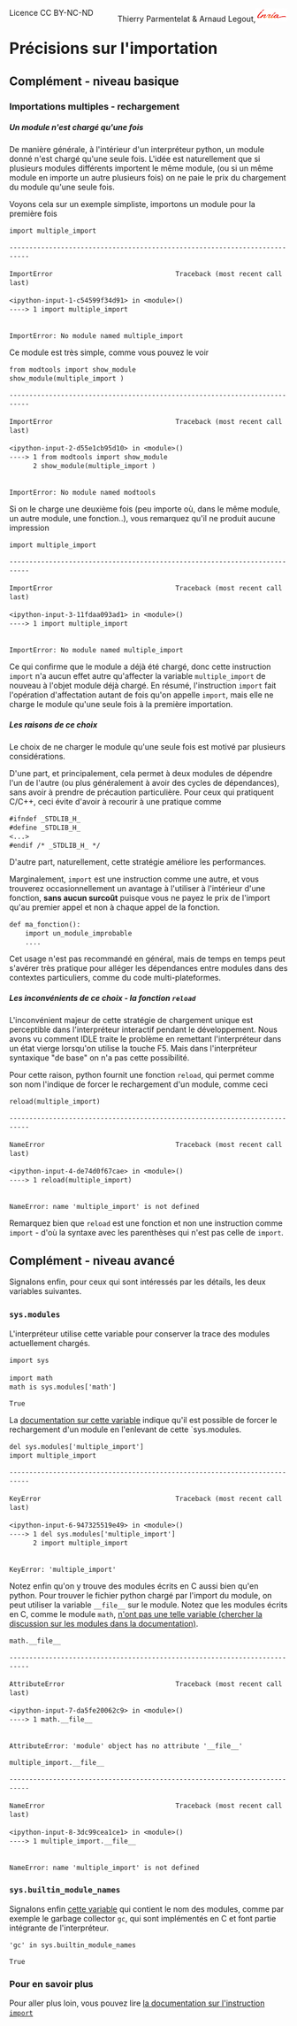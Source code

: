 
<span style="float:left;">Licence CC BY-NC-ND</span><span style="float:right;">Thierry Parmentelat &amp; Arnaud Legout,<img src="../../media/inria-25.png" style="display:inline"></span><br/>

# Précisions sur l'importation

## Complément - niveau basique

### Importations multiples - rechargement

##### Un module n'est chargé qu'une fois

De manière générale, à l'intérieur d'un interpréteur python, un module donné n'est chargé qu'une seule fois. L'idée est naturellement que si plusieurs modules différents importent le même module, (ou si un même module en importe un autre plusieurs fois) on ne paie le prix du chargement du module qu'une seule fois.

Voyons cela sur un exemple simpliste, importons un module pour la première fois


```
import multiple_import
```


    ---------------------------------------------------------------------------

    ImportError                               Traceback (most recent call last)

    <ipython-input-1-c54599f34d91> in <module>()
    ----> 1 import multiple_import


    ImportError: No module named multiple_import


Ce module est très simple, comme vous pouvez le voir


```
from modtools import show_module
show_module(multiple_import )
```


    ---------------------------------------------------------------------------

    ImportError                               Traceback (most recent call last)

    <ipython-input-2-d55e1cb95d10> in <module>()
    ----> 1 from modtools import show_module
          2 show_module(multiple_import )


    ImportError: No module named modtools


Si on le charge une deuxième fois (peu importe où, dans le même module, un autre module, une fonction..), vous remarquez qu'il ne produit aucune impression


```
import multiple_import
```


    ---------------------------------------------------------------------------

    ImportError                               Traceback (most recent call last)

    <ipython-input-3-11fdaa093ad1> in <module>()
    ----> 1 import multiple_import


    ImportError: No module named multiple_import


Ce qui confirme que le module a déjà été chargé, donc cette instruction `import` n'a aucun effet autre qu'affecter la variable `multiple_import` de nouveau à l'objet module déjà chargé. En résumé, l'instruction `import` fait l'opération d'affectation autant de fois qu'on appelle `import`, mais elle ne charge le module qu'une seule fois à la première importation.

##### Les raisons de ce choix

Le choix de ne charger le module qu'une seule fois est motivé par plusieurs considérations.

D'une part, et principalement, cela permet à deux modules de dépendre l'un de l'autre (ou plus généralement à avoir des cycles de dépendances), sans avoir à prendre de précaution particulière. Pour ceux qui pratiquent C/C++, ceci évite d'avoir à recourir à une pratique comme

    #ifndef _STDLIB_H_
    #define _STDLIB_H_
    <...>
    #endif /* _STDLIB_H_ */

D'autre part, naturellement, cette stratégie améliore les performances.

Marginalement, `import` est une instruction comme une autre, et vous trouverez occasionnellement un avantage à l'utiliser à l'intérieur d'une fonction, **sans aucun surcoût** puisque vous ne payez le prix de l'import qu'au premier appel et non à chaque appel de la fonction.

    def ma_fonction():
        import un_module_improbable
        ....

Cet usage n'est pas recommandé en général, mais de temps en temps peut s'avérer très pratique pour alléger les dépendances entre modules dans des contextes particuliers, comme du code multi-plateformes.

##### Les inconvénients de ce choix - la fonction `reload`

L'inconvénient majeur de cette stratégie de chargement unique est perceptible dans l'interpréteur interactif pendant le développement. Nous avons vu comment IDLE traite le problème en remettant l'interpréteur dans un état vierge lorsqu'on utilise la touche F5. Mais dans l'interpréteur syntaxique "de base" on n'a pas cette possibilité.

Pour cette raison, python fournit une fonction `reload`, qui permet comme son nom l'indique de forcer le rechargement d'un module, comme ceci


```
reload(multiple_import)
```


    ---------------------------------------------------------------------------

    NameError                                 Traceback (most recent call last)

    <ipython-input-4-de74d0f67cae> in <module>()
    ----> 1 reload(multiple_import)


    NameError: name 'multiple_import' is not defined


Remarquez bien que `reload` est une fonction et non une instruction comme `import` - d'où la syntaxe avec les parenthèses qui n'est pas celle de `import`.

## Complément - niveau avancé

Signalons enfin, pour ceux qui sont intéressés par les détails, les deux variables suivantes.

### `sys.modules`

L'interpréteur utilise cette variable pour conserver la trace des modules actuellement chargés.


```
import sys

import math
math is sys.modules['math']
```




    True



La [documentation sur cette variable](https://docs.python.org/2/library/sys.html#sys.modules) indique qu'il est possible de forcer le rechargement d'un module en l'enlevant de cette `sys.modules.


```
del sys.modules['multiple_import']
import multiple_import
```


    ---------------------------------------------------------------------------

    KeyError                                  Traceback (most recent call last)

    <ipython-input-6-947325519e49> in <module>()
    ----> 1 del sys.modules['multiple_import']
          2 import multiple_import


    KeyError: 'multiple_import'


Notez enfin qu'on y trouve des modules écrits en C aussi bien qu'en python. Pour trouver le fichier python chargé par l'import du module, on peut utiliser la variable `__file__` sur le module. Notez que les modules écrits en C, comme le module `math`, [n'ont pas une telle variable (chercher la discussion sur les modules dans la documentation)](https://docs.python.org/2.7/reference/datamodel.html#the-standard-type-hierarchy).


```
math.__file__
```


    ---------------------------------------------------------------------------

    AttributeError                            Traceback (most recent call last)

    <ipython-input-7-da5fe20062c9> in <module>()
    ----> 1 math.__file__


    AttributeError: 'module' object has no attribute '__file__'



```
multiple_import.__file__
```


    ---------------------------------------------------------------------------

    NameError                                 Traceback (most recent call last)

    <ipython-input-8-3dc99cea1ce1> in <module>()
    ----> 1 multiple_import.__file__


    NameError: name 'multiple_import' is not defined


### `sys.builtin_module_names`

Signalons enfin [cette variable](https://docs.python.org/2/library/sys.html#sys.builtin_module_names) qui contient le nom des modules, comme par exemple le garbage collector `gc`, qui sont implémentés en C et font partie intégrante de l'interpréteur.


```
'gc' in sys.builtin_module_names
```




    True



### Pour en savoir plus

Pour aller plus loin, vous pouvez lire [la documentation sur l'instruction `import`](https://docs.python.org/2/reference/simple_stmts.html#the-import-statement)

